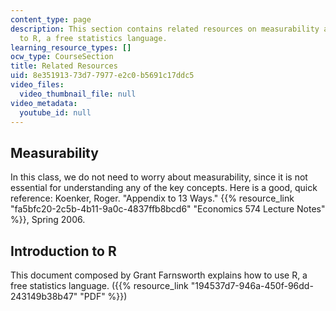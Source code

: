 ```yaml
---
content_type: page
description: This section contains related resources on measurability and an introduction
  to R, a free statistics language.
learning_resource_types: []
ocw_type: CourseSection
title: Related Resources
uid: 8e351913-73d7-7977-e2c0-b5691c17ddc5
video_files:
  video_thumbnail_file: null
video_metadata:
  youtube_id: null
---
```


Measurability
-------------

In this class, we do not need to worry about measurability, since it is not essential for understanding any of the key concepts. Here is a good, quick reference: Koenker, Roger. "Appendix to 13 Ways." {{% resource_link "fa5bfc20-2c5b-4b11-9a0c-4837ffb8bcd6" "Economics 574 Lecture Notes" %}}, Spring 2006.

Introduction to R
-----------------

This document composed by Grant Farnsworth explains how to use R, a free statistics language. ({{% resource_link "194537d7-946a-450f-96dd-243149b38b47" "PDF" %}})
